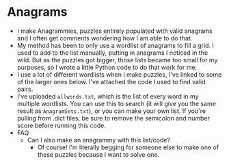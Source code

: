 # Anagrams

- I make Anagrammies, puzzles entirely populated with valid anagrams and I often get comments wondering how I am able to do that.
- My method has been to only use a wordlist of anagrams to fill a grid. I used to add to the list manually, putting in anagrams I noticed in the wild. But as the puzzles got bigger, those lists became too small for my purposes, so I wrote a little Python code to do that work for me.
- I use a lot of different wordlists when I make puzzles, I've linked to some of the larger ones below. I've attached the code I used to find valid pairs. 
- I've uploaded `allwords.txt`, which is the list of every word in my multiple wordlists. You can use this to search (it will give you the same result as `AnagramSets.txt`), or you can make your own list. If you're pulling from .dict files, be sure to remove the semicolon and number score before running this code.
- FAQ
  * Can I also make an anagrammy with this list/code?
    - Of course! I'm literally begging for someone else to make one of these puzzles because I want to solve one.
  

